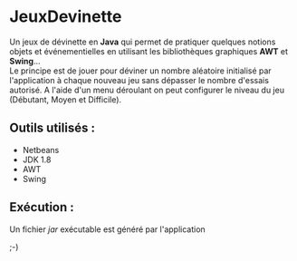 # JeuxDevinette

Un jeux de dévinette en **Java** qui permet de pratiquer quelques notions objets et événementielles en utilisant les bibliothèques graphiques **AWT** et **Swing**...  
Le principe est de jouer pour déviner un nombre aléatoire initialisé par l'application à chaque nouveau jeu sans dépasser le nombre d'essais autorisé. A l'aide d'un menu déroulant on peut configurer le niveau du jeu (Débutant, Moyen et Difficile). 

## Outils utilisés : 
* Netbeans
* JDK 1.8
* AWT
* Swing

## Exécution : 
Un fichier *jar* exécutable est généré par l'application 

;-)
